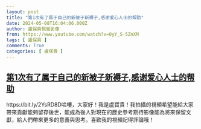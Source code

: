 ```yaml
---
layout: post
title: "第1次有了属于自己的新被子新褥子,感谢爱心人士的帮助"
date: 2024-05-08T16:04:06.000Z
author: 盧保貴視覺影像
from: https://www.youtube.com/watch?v=OyY_S-5ZnXM
tags: [ 盧保貴 ]
comments: True
categories: [ 盧保貴 ]
---
```

<!--1715184246000-->
[第1次有了属于自己的新被子新褥子,感谢爱心人士的帮助](https://www.youtube.com/watch?v=OyY_S-5ZnXM)
------

<div>
https://bit.ly/2YsRD8D哈嘍，大家好！我是盧寶貴！我拍攝的視頻希望能給大家帶來貢獻能夠留存後世，能成為後人對現在的歷史參考期待影像能為將來保留文獻，給人們帶來更多的意義與思考。喜歡我的視頻記得評論哦！
</div>
